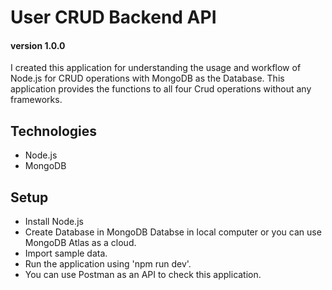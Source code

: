 # User CRUD Backend API
#### version 1.0.0
I created this application for understanding the usage and workflow
of Node.js for CRUD operations with MongoDB as the Database.
This application provides the functions to all four Crud operations without any frameworks.

## Technologies

- Node.js
- MongoDB

## Setup

- Install Node.js
- Create Database in MongoDB Databse in local computer or you can use MongoDB Atlas as a cloud.
- Import sample data.
- Run the application using 'npm run dev'.
- You can use Postman as an API to check this application.


